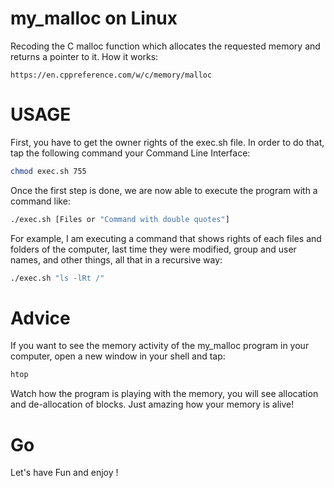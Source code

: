 # my_malloc on Linux
Recoding the C malloc function which allocates the requested memory and returns a pointer to it.
How it works:

```link
https://en.cppreference.com/w/c/memory/malloc
```

# USAGE
First, you have to get the owner rights of the exec.sh file. In order to do that, tap the following command your Command Line Interface:
```bash
chmod exec.sh 755
```

Once the first step is done, we are now able to execute the program with a command like: 

```bash 
./exec.sh [Files or "Command with double quotes"]
```

For example, I am executing a command that shows rights of each files and folders of the computer, last time they were modified,
group and user names, and other things, all that in a recursive way:

```bash
./exec.sh "ls -lRt /"
```
# Advice

If you want to see the memory activity of the my_malloc program in your computer, open a new window in your shell and tap:

```bash
htop
```
Watch how the program is playing with the memory, you will see allocation and de-allocation of blocks.
Just amazing how your memory is alive!

# Go
Let's have Fun and enjoy !
